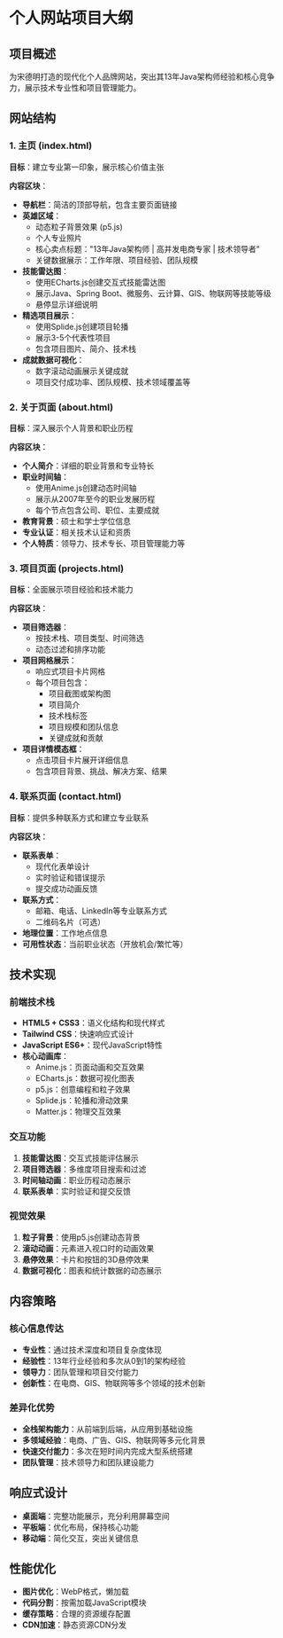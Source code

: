 # 个人网站项目大纲

## 项目概述
为宋德明打造的现代化个人品牌网站，突出其13年Java架构师经验和核心竞争力，展示技术专业性和项目管理能力。

## 网站结构

### 1. 主页 (index.html)
**目标**：建立专业第一印象，展示核心价值主张

**内容区块**：
- **导航栏**：简洁的顶部导航，包含主要页面链接
- **英雄区域**：
  - 动态粒子背景效果 (p5.js)
  - 个人专业照片
  - 核心卖点标题："13年Java架构师 | 高并发电商专家 | 技术领导者"
  - 关键数据展示：工作年限、项目经验、团队规模
- **技能雷达图**：
  - 使用ECharts.js创建交互式技能雷达图
  - 展示Java、Spring Boot、微服务、云计算、GIS、物联网等技能等级
  - 悬停显示详细说明
- **精选项目展示**：
  - 使用Splide.js创建项目轮播
  - 展示3-5个代表性项目
  - 包含项目图片、简介、技术栈
- **成就数据可视化**：
  - 数字滚动动画展示关键成就
  - 项目交付成功率、团队规模、技术领域覆盖等

### 2. 关于页面 (about.html)
**目标**：深入展示个人背景和职业历程

**内容区块**：
- **个人简介**：详细的职业背景和专业特长
- **职业时间轴**：
  - 使用Anime.js创建动态时间轴
  - 展示从2007年至今的职业发展历程
  - 每个节点包含公司、职位、主要成就
- **教育背景**：硕士和学士学位信息
- **专业认证**：相关技术认证和资质
- **个人特质**：领导力、技术专长、项目管理能力等

### 3. 项目页面 (projects.html)
**目标**：全面展示项目经验和技术能力

**内容区块**：
- **项目筛选器**：
  - 按技术栈、项目类型、时间筛选
  - 动态过滤和排序功能
- **项目网格展示**：
  - 响应式项目卡片网格
  - 每个项目包含：
    - 项目截图或架构图
    - 项目简介
    - 技术栈标签
    - 项目规模和团队信息
    - 关键成就和贡献
- **项目详情模态框**：
  - 点击项目卡片展开详细信息
  - 包含项目背景、挑战、解决方案、结果

### 4. 联系页面 (contact.html)
**目标**：提供多种联系方式和建立专业联系

**内容区块**：
- **联系表单**：
  - 现代化表单设计
  - 实时验证和错误提示
  - 提交成功动画反馈
- **联系方式**：
  - 邮箱、电话、LinkedIn等专业联系方式
  - 二维码名片（可选）
- **地理位置**：工作地点信息
- **可用性状态**：当前职业状态（开放机会/繁忙等）

## 技术实现

### 前端技术栈
- **HTML5 + CSS3**：语义化结构和现代样式
- **Tailwind CSS**：快速响应式设计
- **JavaScript ES6+**：现代JavaScript特性
- **核心动画库**：
  - Anime.js：页面动画和交互效果
  - ECharts.js：数据可视化图表
  - p5.js：创意编程和粒子效果
  - Splide.js：轮播和滑动效果
  - Matter.js：物理交互效果

### 交互功能
1. **技能雷达图**：交互式技能评估展示
2. **项目筛选器**：多维度项目搜索和过滤
3. **时间轴动画**：职业历程动态展示
4. **联系表单**：实时验证和提交反馈

### 视觉效果
1. **粒子背景**：使用p5.js创建动态背景
2. **滚动动画**：元素进入视口时的动画效果
3. **悬停效果**：卡片和按钮的3D悬停效果
4. **数据可视化**：图表和统计数据的动态展示

## 内容策略

### 核心信息传达
- **专业性**：通过技术深度和项目复杂度体现
- **经验性**：13年行业经验和多次从0到1的架构经验
- **领导力**：团队管理和项目交付能力
- **创新性**：在电商、GIS、物联网等多个领域的技术创新

### 差异化优势
- **全栈架构能力**：从前端到后端，从应用到基础设施
- **多领域经验**：电商、广告、GIS、物联网等多元化背景
- **快速交付能力**：多次在短时间内完成大型系统搭建
- **团队管理**：技术领导力和团队建设能力

## 响应式设计
- **桌面端**：完整功能展示，充分利用屏幕空间
- **平板端**：优化布局，保持核心功能
- **移动端**：简化交互，突出关键信息

## 性能优化
- **图片优化**：WebP格式，懒加载
- **代码分割**：按需加载JavaScript模块
- **缓存策略**：合理的资源缓存配置
- **CDN加速**：静态资源CDN分发